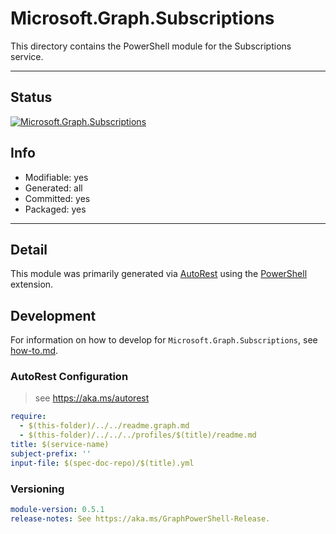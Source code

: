 <!-- region Generated -->
# Microsoft.Graph.Subscriptions
This directory contains the PowerShell module for the Subscriptions service.

---
## Status
[![Microsoft.Graph.Subscriptions](https://img.shields.io/powershellgallery/v/Microsoft.Graph.Subscriptions.svg?style=flat-square&label=Microsoft.Graph.Subscriptions "Microsoft.Graph.Subscriptions")](https://www.powershellgallery.com/packages/Microsoft.Graph.Subscriptions/)

## Info
- Modifiable: yes
- Generated: all
- Committed: yes
- Packaged: yes

---
## Detail
This module was primarily generated via [AutoRest](https://github.com/Azure/autorest) using the [PowerShell](https://github.com/Azure/autorest.powershell) extension.

## Development
For information on how to develop for `Microsoft.Graph.Subscriptions`, see [how-to.md](how-to.md).
<!-- endregion -->

### AutoRest Configuration

> see https://aka.ms/autorest

``` yaml
require:
  - $(this-folder)/../../readme.graph.md
  - $(this-folder)/../../../profiles/$(title)/readme.md
title: $(service-name)
subject-prefix: ''
input-file: $(spec-doc-repo)/$(title).yml
```
### Versioning

``` yaml
module-version: 0.5.1
release-notes: See https://aka.ms/GraphPowerShell-Release.
```
